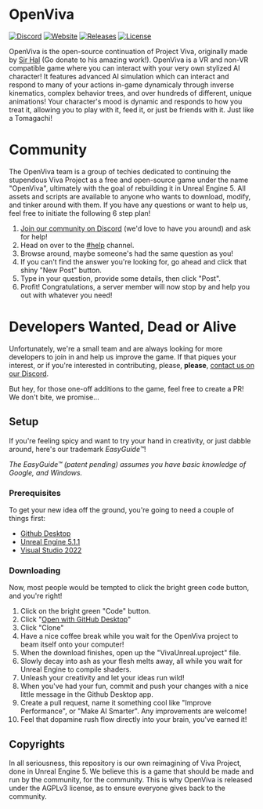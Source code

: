 # OpenViva

[![Discord](https://discordapp.com/api/guilds/730428444256632943/widget.png?style=shield)](https://discord.com/invite/w7rFnssghW)
[![Website](https://img.shields.io/badge/Website-Based-blue)](https://viva-project.org/)
[![Releases](https://img.shields.io/github/release/OpenViva/OpenViva-UE5/all.svg?label=Release)](https://github.com/OpenViva/OpenViva-UE5/releases)
[![License](https://img.shields.io/github/license/OpenViva/OpenViva-UE5.svg?label=Liscense)](https://choosealicense.com/licenses/agpl-3.0/)

OpenViva is the open-source continuation of Project Viva, originally made by [Sir Hal](https://www.patreon.com/sgthale) (Go donate to his amazing work!). OpenViva is a VR and non-VR compatible game where you can interact with your very own stylized AI character! It features advanced AI simulation which can interact and respond to many of your actions in-game dynamicaly through inverse kinematics, complex behavior trees, and over hundreds of different, unique animations! Your character's mood is dynamic and responds to how you treat it, allowing you to play with it, feed it, or just be friends with it. Just like a Tomagachi!

# Community
The OpenViva team is a group of techies dedicated to continuing the stupendous Viva Project as a free and open-source game under the name "OpenViva", ultimately with the goal of rebuilding it in Unreal Engine 5. All assets and scripts are available to anyone who wants to download, modify, and tinker around with them. If you have any questions or want to help us, feel free to initiate the following 6 step plan!

1. [Join our community on Discord](https://discord.com/invite/w7rFnssghW) (we'd love to have you around) and ask for help!
2. Head on over to the [#help](https://discord.com/channels/730428444256632943/1069409562999914649) channel.
3. Browse around, maybe someone's had the same question as you!
4. If you can't find the answer you're looking for, go ahead and click that shiny "New Post" button.
5. Type in your question, provide some details, then click "Post".
6. Profit! Congratulations, a server member will now stop by and help you out with whatever you need!

# Developers Wanted, Dead or Alive
Unfortunately, we're a small team and are always looking for more developers to join in and help us improve the game. If that piques your interest, or if you're interested in contributing, please, **please**, [contact us on our Discord](https://discord.com/invite/w7rFnssghW).

But hey, for those one-off additions to the game, feel free to create a PR! We don't bite, we promise...

## Setup
If you're feeling spicy and want to try your hand in creativity, or just dabble around, here's our trademark *EasyGuide™*!

*The EasyGuide™ (patent pending) assumes you have basic knowledge of Google, and Windows.*

### Prerequisites
To get your new idea off the ground, you're going to need a couple of things first:
- [Github Desktop](https://desktop.github.com/)
- [Unreal Engine 5.1.1](https://www.unrealengine.com/en-US/download)
- [Visual Studio 2022](https://visualstudio.microsoft.com/downloads/)

### Downloading
Now, most people would be tempted to click the bright green code button, and you're right!
1. Click on the bright green "Code" button.
2. Click "[Open with GitHub Desktop](x-github-client://openRepo/https://github.com/OpenViva/OpenViva-UE5)"
3. Click "Clone"
4. Have a nice coffee break while you wait for the OpenViva project to beam itself onto your computer!
5. When the download finishes, open up the "VivaUnreal.uproject" file.
6. Slowly decay into ash as your flesh melts away, all while you wait for Unreal Engine to compile shaders.
7. Unleash your creativity and let your ideas run wild!
8. When you've had your fun, commit and push your changes with a nice little message in the Github Desktop app.
9. Create a pull request, name it something cool like "Improve Performance", or "Make AI Smarter". Any improvements are welcome!
10. Feel that dopamine rush flow directly into your brain, you've earned it!

## Copyrights

In all seriousness, this repository is our own reimagining of Viva Project, done in Unreal Engine 5. We believe this is a game that should be made and run by the community, for the community. This is why OpenViva is released under the AGPLv3 license, as to ensure everyone gives back to the community.
